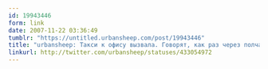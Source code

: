 ```yaml
---
id: 19943446
form: link
date: 2007-11-22 03:36:49
tumblr: "https://untitled.urbansheep.com/post/19943446"
title: "urbansheep: Такси к офису вызвала. Говорят, как раз через полчаса будет. Работа — зло. С другой стороны — хоть какое-то развлече."
linkurl: http://twitter.com/urbansheep/statuses/433054972
---
```


